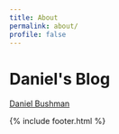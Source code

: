 ```yaml
---
title: About
permalink: about/
profile: false
---
```


# Daniel's Blog
<script async src="https://static.medium.com/embed.js"></script><a class="m-profile" href="https://medium.com/@uxdev">Daniel Bushman</a>


{% include footer.html %}
